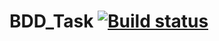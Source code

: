 # BDD_Task [![Build status](https://ci.appveyor.com/api/projects/status/9p9iyq2y05oddqqc/branch/master?svg=true)](https://ci.appveyor.com/project/Alexander211996/bdd-task/branch/master)
